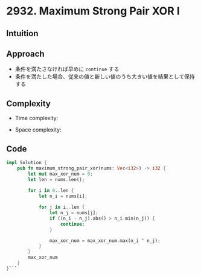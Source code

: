 # 2932. Maximum Strong Pair XOR I

## Intuition

## Approach
<!-- Describe your approach to solving the problem. -->
- 条件を満たさなければ早めに `continue` する
- 条件を満たした場合、従来の値と新しい値のうち大きい値を結果として保持する

## Complexity

- Time complexity:
<!-- Add your time complexity here, e.g. $$O(n)$$ -->

- Space complexity:
<!-- Add your space complexity here, e.g. $$O(n)$$ -->

## Code

```rust
impl Solution {
    pub fn maximum_strong_pair_xor(nums: Vec<i32>) -> i32 {
        let mut max_xor_num = 0;
        let len = nums.len();
        
        for i in 0..len {
            let n_i = nums[i];

            for j in i..len {
                let n_j = nums[j];
                if ((n_i - n_j).abs() > n_i.min(n_j)) {
                    continue;
                }

                max_xor_num = max_xor_num.max(n_i ^ n_j);
            }
        }
        max_xor_num
    }
}```
